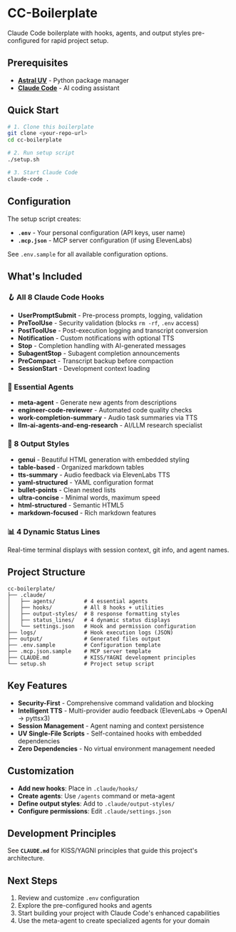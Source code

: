 # CC-Boilerplate

Claude Code boilerplate with hooks, agents, and output styles pre-configured for rapid project setup.

## Prerequisites

- **[Astral UV](https://docs.astral.sh/uv/)** - Python package manager
- **[Claude Code](https://docs.anthropic.com/en/docs/claude-code)** - AI coding assistant

## Quick Start

```bash
# 1. Clone this boilerplate
git clone <your-repo-url>
cd cc-boilerplate

# 2. Run setup script
./setup.sh

# 3. Start Claude Code
claude-code .
```

## Configuration

The setup script creates:
- **`.env`** - Your personal configuration (API keys, user name)
- **`.mcp.json`** - MCP server configuration (if using ElevenLabs)

See `.env.sample` for all available configuration options.

## What's Included

### 🪝 All 8 Claude Code Hooks
- **UserPromptSubmit** - Pre-process prompts, logging, validation
- **PreToolUse** - Security validation (blocks `rm -rf`, `.env` access)  
- **PostToolUse** - Post-execution logging and transcript conversion
- **Notification** - Custom notifications with optional TTS
- **Stop** - Completion handling with AI-generated messages
- **SubagentStop** - Subagent completion announcements
- **PreCompact** - Transcript backup before compaction
- **SessionStart** - Development context loading

### 🤖 Essential Agents
- **meta-agent** - Generate new agents from descriptions
- **engineer-code-reviewer** - Automated code quality checks  
- **work-completion-summary** - Audio task summaries via TTS
- **llm-ai-agents-and-eng-research** - AI/LLM research specialist

### 🎨 8 Output Styles
- **genui** - Beautiful HTML generation with embedded styling
- **table-based** - Organized markdown tables  
- **tts-summary** - Audio feedback via ElevenLabs TTS
- **yaml-structured** - YAML configuration format
- **bullet-points** - Clean nested lists
- **ultra-concise** - Minimal words, maximum speed
- **html-structured** - Semantic HTML5
- **markdown-focused** - Rich markdown features

### 📊 4 Dynamic Status Lines  
Real-time terminal displays with session context, git info, and agent names.

## Project Structure

```
cc-boilerplate/
├── .claude/
│   ├── agents/         # 4 essential agents
│   ├── hooks/          # All 8 hooks + utilities
│   ├── output-styles/  # 8 response formatting styles
│   ├── status_lines/   # 4 dynamic status displays
│   └── settings.json   # Hook and permission configuration
├── logs/               # Hook execution logs (JSON)
├── output/             # Generated files output
├── .env.sample         # Configuration template
├── .mcp.json.sample    # MCP server template  
├── CLAUDE.md           # KISS/YAGNI development principles
└── setup.sh            # Project setup script
```

## Key Features

- **Security-First** - Comprehensive command validation and blocking
- **Intelligent TTS** - Multi-provider audio feedback (ElevenLabs → OpenAI → pyttsx3)  
- **Session Management** - Agent naming and context persistence
- **UV Single-File Scripts** - Self-contained hooks with embedded dependencies
- **Zero Dependencies** - No virtual environment management needed

## Customization

- **Add new hooks**: Place in `.claude/hooks/`
- **Create agents**: Use `/agents` command or meta-agent  
- **Define output styles**: Add to `.claude/output-styles/`
- **Configure permissions**: Edit `.claude/settings.json`

## Development Principles  

See **`CLAUDE.md`** for KISS/YAGNI principles that guide this project's architecture.

## Next Steps

1. Review and customize `.env` configuration
2. Explore the pre-configured hooks and agents
3. Start building your project with Claude Code's enhanced capabilities
4. Use the meta-agent to create specialized agents for your domain